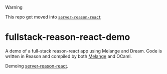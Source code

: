 > [!WARNING]  
> This repo got moved into [`server-reason-react`](https://github.com/ml-in-barcelona/server-reason-react)

# fullstack-reason-react-demo

A demo of a full-stack reason-react app using Melange and Dream. Code is written in Reason and compiled by both [Melange](https://github.com/melange-re/melange) and OCaml.

Demoing [server-reason-react](https://github.com/ml-in-barcelona/server-reason-react).
